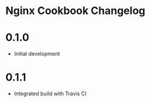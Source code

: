 # Nginx Cookbook Changelog

# 0.1.0

- Initial development

# 0.1.1 

- Integrated build with Travis CI
